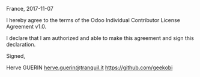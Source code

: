 France, 2017-11-07

I hereby agree to the terms of the Odoo Individual Contributor License
Agreement v1.0.

I declare that I am authorized and able to make this agreement and sign this
declaration.

Signed,

Herve GUERIN herve.guerin@tranquil.it https://github.com/geekobi

